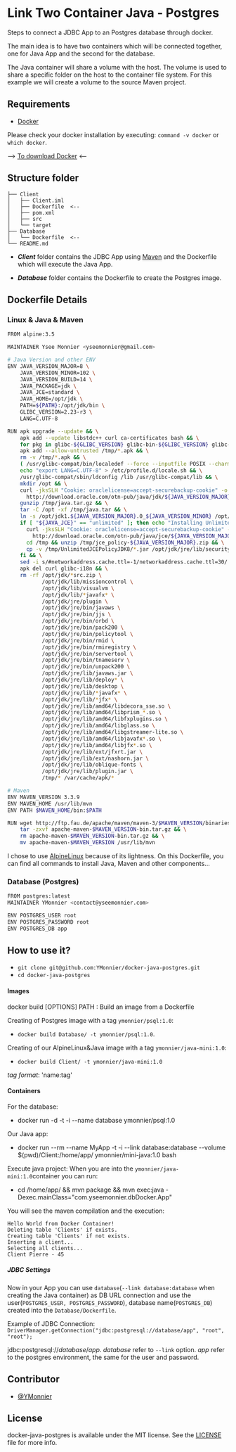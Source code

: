 # Link Two Container Java - Postgres

Steps to connect a JDBC App to an Postgres database through docker.

The main idea is to have two containers which will be connected together, one for Java App and the second for the database.

The Java container will share a volume with the host. The volume is used to share a specific folder on the host to the container file system. For this example we will create a volume to the source Maven project.

## Requirements
* [Docker](https://www.docker.com)

Please check your docker installation by executing: `command -v docker` or `which docker`.

--> [To download Docker](https://www.docker.com/products/overview) <--

## Structure folder

```
├── Client
│   ├── Client.iml
│   ├── Dockerfile  <--
│   ├── pom.xml
│   ├── src
│   └── target
├── Database
│   └── Dockerfile  <--
└── README.md
```

* ***Client*** folder contains the JDBC App using [Maven](https://maven.apache.org) and the Dockerfile which will execute the Java App.

* ***Database*** folder contains the Dockerfile to create the Postgres image.

## Dockerfile Details

### Linux & Java & Maven

```bash
FROM alpine:3.5

MAINTAINER Ysee Monnier <yseemonnier@gmail.com>

# Java Version and other ENV
ENV JAVA_VERSION_MAJOR=8 \
    JAVA_VERSION_MINOR=102 \
    JAVA_VERSION_BUILD=14 \
    JAVA_PACKAGE=jdk \
    JAVA_JCE=standard \
    JAVA_HOME=/opt/jdk \
    PATH=${PATH}:/opt/jdk/bin \
    GLIBC_VERSION=2.23-r3 \
    LANG=C.UTF-8

RUN apk upgrade --update && \
    apk add --update libstdc++ curl ca-certificates bash && \
    for pkg in glibc-${GLIBC_VERSION} glibc-bin-${GLIBC_VERSION} glibc-i18n-${GLIBC_VERSION}; do curl -sSL https://github.com/andyshinn/alpine-pkg-glibc/releases/download/${GLIBC_VERSION}/${pkg}.apk -o /tmp/${pkg}.apk; done && \
    apk add --allow-untrusted /tmp/*.apk && \
    rm -v /tmp/*.apk && \
    ( /usr/glibc-compat/bin/localedef --force --inputfile POSIX --charmap UTF-8 C.UTF-8 || true ) && \
    echo "export LANG=C.UTF-8" > /etc/profile.d/locale.sh && \
    /usr/glibc-compat/sbin/ldconfig /lib /usr/glibc-compat/lib && \
    mkdir /opt && \
    curl -jksSLH "Cookie: oraclelicense=accept-securebackup-cookie" -o /tmp/java.tar.gz \
      http://download.oracle.com/otn-pub/java/jdk/${JAVA_VERSION_MAJOR}u${JAVA_VERSION_MINOR}-b${JAVA_VERSION_BUILD}/${JAVA_PACKAGE}-${JAVA_VERSION_MAJOR}u${JAVA_VERSION_MINOR}-linux-x64.tar.gz && \
    gunzip /tmp/java.tar.gz && \
    tar -C /opt -xf /tmp/java.tar && \
    ln -s /opt/jdk1.${JAVA_VERSION_MAJOR}.0_${JAVA_VERSION_MINOR} /opt/jdk && \
    if [ "${JAVA_JCE}" == "unlimited" ]; then echo "Installing Unlimited JCE policy" >&2 && \
      curl -jksSLH "Cookie: oraclelicense=accept-securebackup-cookie" -o /tmp/jce_policy-${JAVA_VERSION_MAJOR}.zip \
        http://download.oracle.com/otn-pub/java/jce/${JAVA_VERSION_MAJOR}/jce_policy-${JAVA_VERSION_MAJOR}.zip && \
      cd /tmp && unzip /tmp/jce_policy-${JAVA_VERSION_MAJOR}.zip && \
      cp -v /tmp/UnlimitedJCEPolicyJDK8/*.jar /opt/jdk/jre/lib/security; \
    fi && \
    sed -i s/#networkaddress.cache.ttl=-1/networkaddress.cache.ttl=30/ $JAVA_HOME/jre/lib/security/java.security && \
    apk del curl glibc-i18n && \
    rm -rf /opt/jdk/*src.zip \
           /opt/jdk/lib/missioncontrol \
           /opt/jdk/lib/visualvm \
           /opt/jdk/lib/*javafx* \
           /opt/jdk/jre/plugin \
           /opt/jdk/jre/bin/javaws \
           /opt/jdk/jre/bin/jjs \
           /opt/jdk/jre/bin/orbd \
           /opt/jdk/jre/bin/pack200 \
           /opt/jdk/jre/bin/policytool \
           /opt/jdk/jre/bin/rmid \
           /opt/jdk/jre/bin/rmiregistry \
           /opt/jdk/jre/bin/servertool \
           /opt/jdk/jre/bin/tnameserv \
           /opt/jdk/jre/bin/unpack200 \
           /opt/jdk/jre/lib/javaws.jar \
           /opt/jdk/jre/lib/deploy* \
           /opt/jdk/jre/lib/desktop \
           /opt/jdk/jre/lib/*javafx* \
           /opt/jdk/jre/lib/*jfx* \
           /opt/jdk/jre/lib/amd64/libdecora_sse.so \
           /opt/jdk/jre/lib/amd64/libprism_*.so \
           /opt/jdk/jre/lib/amd64/libfxplugins.so \
           /opt/jdk/jre/lib/amd64/libglass.so \
           /opt/jdk/jre/lib/amd64/libgstreamer-lite.so \
           /opt/jdk/jre/lib/amd64/libjavafx*.so \
           /opt/jdk/jre/lib/amd64/libjfx*.so \
           /opt/jdk/jre/lib/ext/jfxrt.jar \
           /opt/jdk/jre/lib/ext/nashorn.jar \
           /opt/jdk/jre/lib/oblique-fonts \
           /opt/jdk/jre/lib/plugin.jar \
           /tmp/* /var/cache/apk/*

# Maven
ENV MAVEN_VERSION 3.3.9
ENV MAVEN_HOME /usr/lib/mvn
ENV PATH $MAVEN_HOME/bin:$PATH

RUN wget http://ftp.fau.de/apache/maven/maven-3/$MAVEN_VERSION/binaries/apache-maven-$MAVEN_VERSION-bin.tar.gz && \
    tar -zxvf apache-maven-$MAVEN_VERSION-bin.tar.gz && \
    rm apache-maven-$MAVEN_VERSION-bin.tar.gz && \
    mv apache-maven-$MAVEN_VERSION /usr/lib/mvn
```

I chose to use [AlpineLinux](https://www.alpinelinux.org)
 because of its lightness. On this Dockerfile, you can find all commands to install Java, Maven and other components...


 ### Database (Postgres)
```bash
FROM postgres:latest
MAINTAINER YMonnier <contact@yseemonnier.com>

ENV POSTGRES_USER root
ENV POSTGRES_PASSWORD root  
ENV POSTGRES_DB app
```

## How to use it?

* `git clone git@github.com:YMonnier/docker-java-postgres.git`
* `cd docker-java-postgres`

#### Images

docker build [OPTIONS] PATH : Build an image from a Dockerfile

Creating of Postgres image with a tag `ymonnier/psql:1.0`:
* `docker build Database/ -t ymonnier/psql:1.0`.

Creating of our AlpineLinux&Java image with a tag `ymonnier/java-mini:1.0`:
* `docker build Client/ -t ymonnier/java-mini:1.0`

*tag format*: 'name:tag'

#### Containers
For the database:
* docker run -d -t -i --name database ymonnier/psql:1.0

Our Java app:
* docker run --rm --name MyApp -t -i --link database:database --volume $(pwd)/Client:/home/app/ ymonnier/mini-java:1.0 bash

Execute java project:
When you are into the `ymonnier/java-mini:1.0`container you can run:
* cd /home/app/ && mvn package && mvn exec:java -Dexec.mainClass="com.yseemonnier.dbDocker.App"

You will see the maven compilation and the execution:
```
Hello World from Docker Container!
Deleting table 'Clients' if exists.
Creating table 'Clients' if not exists.
Inserting a client...
Selecting all clients...
Client Pierre - 45
```
##### JDBC Settings
Now in your App you can use `database`(`--link database:database` when creating the Java container) as DB URL connection and use the user(`POSTGRES_USER, POSTGRES_PASSWORD`), database name(`POSTGRES_DB`) created into the `Database/Dockerfile`.

Example of JDBC Connection:
`DriverManager.getConnection("jdbc:postgresql://database/app", "root", "root");`

jdbc:postgresql://*database*/*app*.
*database* refer to `--link` option.
*app* refer to the postgres environment, the same for the user and password.

Contributor
------------
* [@YMonnier](https://github.com/YMonnier)

License
-------
docker-java-postgres is available under the MIT license. See the [LICENSE](https://github.com/YMonnier/docker-java-postgres/blob/master/LICENSE) file for more info.
